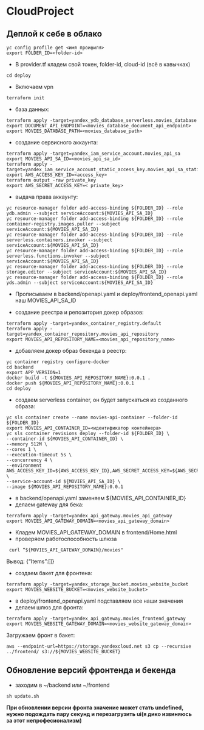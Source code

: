 # CloudProject
## Деплой к себе в облако

```
yc config profile get <имя проифиля>
export FOLDER_ID=<folder-id>
```

- В provider.tf кладем свой токен, folder-id, cloud-id (всё в кавычках)
```
cd deploy
```
- Включаем vpn
```
terraform init
```

- база данных:
```
terraform apply -target=yandex_ydb_database_serverless.movies_database
export DOCUMENT_API_ENDPOINT=<movies_database_document_api_endpoint>
export MOVIES_DATABASE_PATH=<movies_database_path>
```

- создание сервисного аккаунта:
```
terraform apply -target=yandex_iam_service_account.movies_api_sa
export MOVIES_API_SA_ID=<movies_api_sa_id>
terraform apply -target=yandex_iam_service_account_static_access_key.movies_api_sa_static_key
export AWS_ACCESS_KEY_ID=<access_key>
terraform output -raw private_key
export AWS_SECRET_ACCESS_KEY=< private_key>
```

- выдача права аккаунту:
```
yc resource-manager folder add-access-binding ${FOLDER_ID} --role ydb.admin --subject serviceAccount:${MOVIES_API_SA_ID}
yc resource-manager folder add-access-binding ${FOLDER_ID} --role container-registry.images.puller --subject serviceAccount:${MOVIES_API_SA_ID}
yc resource-manager folder add-access-binding ${FOLDER_ID} --role serverless.containers.invoker --subject serviceAccount:${MOVIES_API_SA_ID}
yc resource-manager folder add-access-binding ${FOLDER_ID} --role serverless.functions.invoker --subject serviceAccount:${MOVIES_API_SA_ID}
yc resource-manager folder add-access-binding ${FOLDER_ID} --role storage.editor --subject serviceAccount:${MOVIES_API_SA_ID}
yc resource-manager folder add-access-binding ${FOLDER_ID} --role yds.admin --subject serviceAccount:${MOVIES_API_SA_ID}
```

- Прописываем в backend/openapi.yaml и deploy/frontend_openapi.yaml наш MOVIES_API_SA_ID

- создание реестра и репозитория докер образов:
```
terraform apply -target=yandex_container_registry.default
terraform apply -target=yandex_container_repository.movies_api_repository
export MOVIES_API_REPOSITORY_NAME=<movies_api_repository_name>
```

- добавляем докер образ бекенда в реестр:
```
yc container registry configure-docker
cd backend
export APP_VERSION=1
docker build -t ${MOVIES_API_REPOSITORY_NAME}:0.0.1 .
docker push ${MOVIES_API_REPOSITORY_NAME}:0.0.1
cd deploy
```

- создаем serverless container, он будет запускаться из созданного образа:
```
yc sls container create --name movies-api-container --folder-id ${FOLDER_ID}
export MOVIES_API_CONTAINER_ID=<идентификатор контейнера>
yc sls container revisions deploy --folder-id ${FOLDER_ID} \
--container-id ${MOVIES_API_CONTAINER_ID} \
--memory 512M \
--cores 1 \
--execution-timeout 5s \
--concurrency 4 \
--environment AWS_ACCESS_KEY_ID=${AWS_ACCESS_KEY_ID},AWS_SECRET_ACCESS_KEY=${AWS_SECRET_ACCESS_KEY},DOCUMENT_API_ENDPOINT=${DOCUMENT_API_ENDPOINT},APP_VERSION=1 \
--service-account-id ${MOVIES_API_SA_ID} \
--image ${MOVIES_API_REPOSITORY_NAME}:0.0.1
```

- в backend/openapi.yaml заменяем ${MOVIES_API_CONTAINER_ID}
- делаем gateway для бека:
```
terraform apply -target=yandex_api_gateway.movies_api_gateway
export MOVIES_API_GATEWAY_DOMAIN=<movies_api_gateway_domain>
```

- Кладем MOVIES_API_GATEWAY_DOMAIN в frontend/Home.html
- проверяем работоспособность шлюза
```
 curl “${MOVIES_API_GATEWAY_DOMAIN}/movies"
 ```
Вывод: {“Items”:[]}
- создаем бакет для фронтена:
```
terraform apply -target=yandex_storage_bucket.movies_website_bucket
export MOVIES_WEBSITE_BUCKET=<movies_website_bucket>
```
- в deploy/frontend_openapi.yaml подставляем все наши значения
- делаем шлюз для фронта:
```
terraform apply -target=yandex_api_gateway.movies_frontend_gateway
export MOVIES_WEBSITE_GATEWAY_DOMAIN=<movies_website_gateway_domain>
```
Загружаем фронт в бакет:
```
aws --endpoint-url=https://storage.yandexcloud.net s3 cp --recursive ../frontend/ s3://${MOVIES_WEBSITE_BUCKET}
```


## Обновление версий фронтенда и бекенда
- заходим в ~/backend или ~/frontend
```
sh update.sh
```
**При обновлении версии фронта значение может стать undefined, нужно подождать пару секунд и перезагрузить ui(я дико извиняюсь за этот непрофесионализм)**











